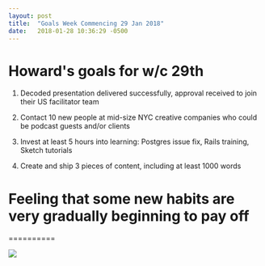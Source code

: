 ```yaml
---
layout: post
title:  "Goals Week Commencing 29 Jan 2018"
date:   2018-01-28 10:36:29 -0500
---
```


# Howard's goals for w/c 29th #

1. Decoded presentation delivered successfully, approval received to join their US facilitator team

2. Contact 10 new people at mid-size NYC creative companies who could be podcast guests and/or clients

3. Invest at least 5 hours into learning: Postgres issue fix, Rails training, Sketch tutorials

4. Create and ship 3 pieces of content, including at least 1000 words



# Feeling that some new habits are very gradually beginning to pay off
==========

![](https://media.giphy.com/media/fBS3MlwpDlFtK/giphy.gif)

